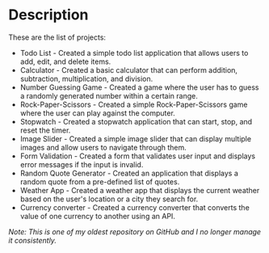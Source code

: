 # Description 

These are the list of projects:

* Todo List - Created a simple todo list application that allows users to add, edit, and delete items. 
* Calculator - Created a basic calculator that can perform addition, subtraction, multiplication, and division.
* Number Guessing Game - Created a game where the user has to guess a randomly generated number within a certain range.
* Rock-Paper-Scissors - Created a simple Rock-Paper-Scissors game where the user can play against the computer.
* Stopwatch - Created a stopwatch application that can start, stop, and reset the timer.
* Image Slider - Created a simple image slider that can display multiple images and allow users to navigate through them.    
* Form Validation - Created a form that validates user input and displays error messages if the input is invalid.
* Random Quote Generator - Created an application that displays a random quote from a pre-defined list of quotes.
* Weather App - Created a weather app that displays the current weather based on the user's location or a city they search for.
* Currency converter - Created a currency converter that converts the value of one currency to another using an API.

*Note: This is one of my oldest repository on GitHub and I no longer manage it consistently.*
